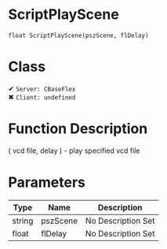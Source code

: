 # ScriptPlayScene
```
float ScriptPlayScene(pszScene, flDelay)
```
# Class
✔ `Server: CBaseFlex`  
✖ `Client: undefined`  

# Function Description
( vcd file, delay ) - play specified vcd file
# Parameters
Type|Name|Description
--|--|--
string|pszScene|No Description Set
float|flDelay|No Description Set
